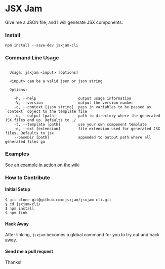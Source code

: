 # JSX Jam

Give me a JSON file, and I will generate JSX components.  


### Install

```
npm install --save-dev jsxjam-cli
```

### Command Line Usage
```

  Usage: jsxjam <input> [options]

  <input> can be a valid json or json string

  Options:

    -h, --help                   output usage information
    -V, --version                output the version number
    -c, --context [json string]  pass in variables to be passed as `context` object to the template file
    -o, --output [path]          path to directory where the generated JSX files end up. Defaults to ./
    -t, --template [path]        use your own component template
    -e, --ext [extension]        file extension used for generated JSX files. Defaults to jsx
    --baseDir [path]             appended to output path where all generated files go

```

### Examples 
See [an example in action on the wiki](https://github.com/jsxjam/jsxjam-cli/wiki/Example)



### How to Contribute
#### Initial Setup
```
$ git clone git@github.com:jsxjam/jsxjam-cli.git
$ cd jsxjam-cli/
$ npm install
$ npm link
```

#### Hack Away
After linking, `jsxjam` becomes a global command for you to try out and hack away. 

#### Send me a pull request
Thanks!